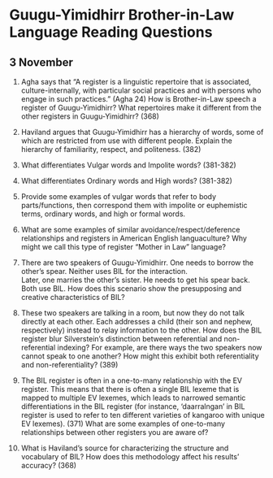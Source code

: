# Guugu-Yimidhirr Brother-in-Law Language Reading Questions

## 3 November

1.  Agha says that “A register is a linguistic repertoire that is
    associated, culture-internally, with particular social practices and
    with persons who engage in such practices.” (Agha 24) How is
    Brother-in-Law speech a register of Guugu-Yimidhirr? What
    repertoires make it different from the other registers in
    Guugu-Yimidhirr? (368)

2.  Haviland argues that Guugu-Yimidhirr has a hierarchy of words, some
    of which are restricted from use with different people. Explain the
    hierarchy of familiarity, respect, and politeness. (382)

3.  What differentiates Vulgar words and Impolite words? (381-382)

4.  What differentiates Ordinary words and High words? (381-382)

5.  Provide some examples of vulgar words that refer to body
    parts/functions, then correspond them with impolite or euphemistic
    terms, ordinary words, and high or formal words.

6.  What are some examples of similar avoidance/respect/deference
    relationships and registers in American English languaculture? Why
    might we call this type of register “Mother in Law” language?

7.  There are two speakers of Guugu-Yimidhirr. One needs to borrow the
    other’s spear. Neither uses BIL for the interaction.\
    Later, one marries the other’s sister. He needs to get his
    spear back. Both use BIL. How does this scenario show the
    presupposing and creative characteristics of BIL?

8.  These two speakers are talking in a room, but now they do not talk
    directly at each other. Each addresses a child (their son and
    nephew, respectively) instead to relay information to the other. How
    does the BIL register blur Silverstein’s distinction between
    referential and non-referential indexing? For example, are there
    ways the two speakers now cannot speak to one another? How might
    this exhibit both referentiality and non-referentiality? (389)

9.  The BIL register is often in a one-to-many relationship with the
    EV register. This means that there is often a single BIL lexeme that
    is mapped to multiple EV lexemes, which leads to narrowed semantic
    differentiations in the BIL register (for instance, ‘daarralngan’ in
    BIL register is used to refer to ten different varieties of kangaroo
    with unique EV lexemes). (371) What are some examples of one-to-many
    relationships between other registers you are aware of?

10. What is Haviland’s source for characterizing the structure and
    vocabulary of BIL? How does this methodology affect his results’
    accuracy? (368)
